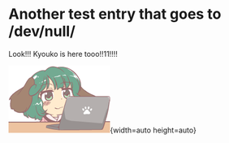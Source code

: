 # Another test entry that goes to /dev/null/
Look!!! Kyouko is here tooo!!11!!!!

![kyouko](kyouko_pc.png "Kyouko 1"){width=auto height=auto}
